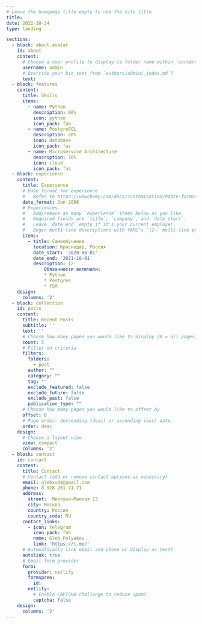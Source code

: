 ```yaml
---
# Leave the homepage title empty to use the site title
title:
date: 2022-10-24
type: landing

sections:
  - block: about.avatar
    id: about
    content:
      # Choose a user profile to display (a folder name within `content/authors/`)
      username: admin
      # Override your bio text from `authors/admin/_index.md`?
      text:
  - block: features
    content:
      title: Skills
      items:
        - name: Python
          description: 60%
          icon: python
          icon_pack: fab
        - name: PostgreSQL
          description: 20%
          icon: database
          icon_pack: fas
        - name: Microservice Architecture
          description: 10%
          icon: cloud
          icon_pack: fas
  - block: experience
    content:
      title: Experience
      # Date format for experience
      #   Refer to https://wowchemy.com/docs/customization/#date-format
      date_format: Jan 2006
      # Experiences.
      #   Add/remove as many `experience` items below as you like.
      #   Required fields are `title`, `company`, and `date_start`.
      #   Leave `date_end` empty if it's your current employer.
      #   Begin multi-line descriptions with YAML's `|2-` multi-line prefix.
      items:
        - title: Самообучение
          location: Краснодар, Россия
          date_start: '2020-06-01'
          date_end: '2021-10-01'
          description: |2-
              Обязанности включали:
              * Python
              * Postgres
              * FSM
    design:
      columns: '2'
  - block: collection
    id: posts
    content:
      title: Recent Posts
      subtitle: ''
      text: ''
      # Choose how many pages you would like to display (0 = all pages)
      count: 5
      # Filter on criteria
      filters:
        folders:
          - post
        author: ""
        category: ""
        tag: ""
        exclude_featured: false
        exclude_future: false
        exclude_past: false
        publication_type: ""
      # Choose how many pages you would like to offset by
      offset: 0
      # Page order: descending (desc) or ascending (asc) date.
      order: desc
    design:
      # Choose a layout view
      view: compact
      columns: '2'
  - block: contact
    id: contact
    content:
      title: Contact
      # Contact (add or remove contact options as necessary)
      email: glebxx04@gmail.com
      phone: 8 928 261-71-71
      address:
        street:  Миклухи-Маклая 13
        city: Москва
        country: Россия
        country_code: RU
      contact_links:
        - icon: telegram
          icon_pack: fab
          name: Gleb_Polyakov
          link: 'https://t.me/'
      # Automatically link email and phone or display as text?
      autolink: true
      # Email form provider
      form:
        provider: netlify
        formspree:
          id:
        netlify:
          # Enable CAPTCHA challenge to reduce spam?
          captcha: false
    design:
      columns: '2'
---
```

